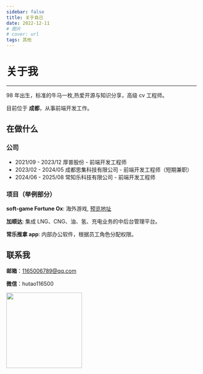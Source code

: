 ```yaml
---
sidebar: false
title: 关于自己
date: 2022-12-11
# 图片
# cover: url
tags: 其他
---
```


# 关于我

---

98 年出生，标准的牛马一枚,热爱开源与知识分享，高级 cv 工程师。

目前位于 **成都**，从事前端开发工作。

## 在做什么

### 公司

- 2021/09 - 2023/12 厚普股份 - 前端开发工程师
- 2023/02 - 2024/05 成都思集科技有限公司 - 前端开发工程师（短期兼职）
- 2024/06 - 2025/08 常知乐科技有限公司 - 前端开发工程师

### 项目（举例部分）

**soft-game Fortune Ox**: 海外游戏, [预览地址](https://m.pgsoft-games.com/98/index.html?l=en&ot=ca7094186b309ee149c55c8822e7ecf2&btt=2&from=https://pgdemo.asia/&language=th-TH&__refer=m.pg-redirect.net&or=static.pgsoft-games.com)

**加顺达**: 集成 LNG、CNG、油、氢、充电业务的中后台管理平台。

**常乐推拿 app**: 内部办公软件，根据员工角色分配权限。

## 联系我

**邮箱**：1165006789@qq.com

**微信**：hutao116500

<img src="" style="width:200px;">

